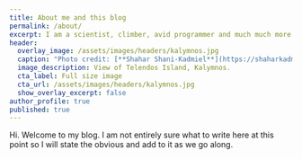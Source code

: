 ```yaml
---
title: About me and this blog
permalink: /about/
excerpt: I am a scientist, climber, avid programmer and much much more...
header:
  overlay_image: /assets/images/headers/kalymnos.jpg
  caption: "Photo credit: [**Shahar Shani-Kadmiel**](https://shaharkadmiel.github.io)"
  image_description: View of Telendos Island, Kalymnos.
  cta_label: Full size image
  cta_url: /assets/images/headers/kalymnos.jpg
  show_overlay_excerpt: false
author_profile: true
published: true
---
```


Hi. Welcome to my blog. I am not entirely sure what to write here at this point so I will state the obvious and add to it as we go along.